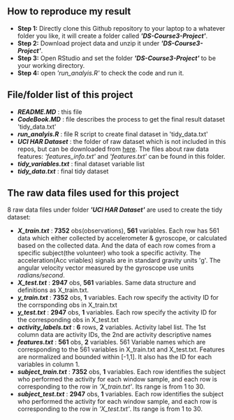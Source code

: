 ## How to reproduce my result
* **Step 1:** Directly clone this Github repository to your laptop to a whatever folder you like, it will create a folder called **_'DS-Course3-Project'_**.
* **Step 2:** Download project data and unzip it under **_'DS-Course3-Project'_**.
* **Step 3:** Open RStudio and set the folder **_'DS-Course3-Project'_** to be your working directory.
* **Step 4:** open _'run_analyis.R'_ to check the code and run it.
## File/folder list of this project
* **_README.MD_** : this file
* **_CodeBook.MD_** : file describes the process to get the final result dataset 'tidy_data.txt'
* **_run_analyis.R_** : file R script to create final dataset in 'tidy_data.txt'
* **_UCI HAR Dataset_** : the folder of raw dataset which is not included in this repos, but can be downloaded from [here](https://d396qusza40orc.cloudfront.net/getdata%2Fprojectfiles%2FUCI%20HAR%20Dataset.zip). The files about raw data features: _'features_info.txt'_ and _'features.txt'_ can be found in this folder.
* **_tidy_variables.txt_** : final dataset variable list
* **_tidy_data.txt_** : final tidy dataset
## The raw data files used for this project
8 raw data files under folder **_'UCI HAR Dataset'_** are used to create the tidy dataset:
 * **_X_train.txt_** : **7352** obs(observations), **561** variables. Each row has 561 data which either collected by accelerometer & gyroscope, or calculated based on the collected data. And the data of each row comes from a specific subject(the volunteer) who took a 
 specific activity. The acceleration(Acc vriables) signals are in standard gravity units 'g'. The angular velocity vector measured by the gyroscope use units _radians/second_.
 * **_X_test.txt_** : **2947** obs, **561** variables. Same data structure and definitions as X_train.txt.
 * **_y_train.txt_** : **7352** obs, **1** variables. Each row specify the activity ID for the corrsponding obs in X_train.txt
 * **_y_test.txt_** : **2947** obs, **1** variables. Each row specify the activity ID for the corresponding obs in X_test.txt
 * **_activity_labels.txt_** : **6** rows, **2** variables. Activity label list. The 1st column data are activity IDs, the 2nd are activity descriptive names
 * **_features.txt_** : **561** obs, **2** variables. 561 Variable names which are corresponding to the 561 variables in X_train.txt and X_test.txt. Features are normalized and bounded within \[-1,1].
 It also has the ID for each variables in column 1.
 * **_subject_train.txt_** : **7352** obs, **1** variables. Each row identifies the subject who performed the activity for each window sample, and each row is corresponding to the row in _'X_train.txt'_. Its range is from 1 to 30.
 * **_subject_test.txt_** : **2947** obs, **1** variables. Each row identifies the subject who performed the activity for each window sample, and each row is corresponding to the row in _'X_test.txt'_. Its range is from 1 to 30.

